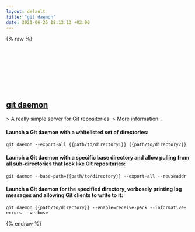 ```yaml
---
layout: default
title: "git daemon"
date: 2021-06-25 18:12:13 +02:00
---
```

{% raw %}
<h2 id="git-daemon">
  <a href="/en/common/git-daemon.html">git daemon</a> <a href="#git-daemon"><svg class="icon">
    <use href="/assets/images/unicode_sprite.svg#link" />
  </svg></a>
</h2>
> A really simple server for Git repositories.
> More information: <https://git-scm.com/docs/git-daemon>.

#### Launch a Git daemon with a whitelisted set of directories:
```shell
git daemon --export-all {{path/to/directory1}} {{path/to/directory2}}
```
#### Launch a Git daemon with a specific base directory and allow pulling from all sub-directories that look like Git repositories:
```shell
git daemon --base-path={{path/to/directory}} --export-all --reuseaddr
```
#### Launch a Git daemon for the specified directory, verbosely printing log messages and allowing Git clients to write to it:
```shell
git daemon {{path/to/directory}} --enable=receive-pack --informative-errors --verbose
```
{% endraw %}